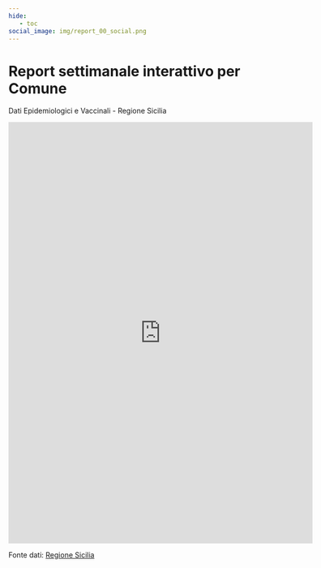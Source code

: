 ```yaml
---
hide:
   - toc
social_image: img/report_00_social.png   
---
```


# Report settimanale interattivo per Comune
Dati Epidemiologici e Vaccinali - Regione Sicilia

<body> 
<iframe width="600" height="831" src="https://datastudio.google.com/embed/reporting/7f0563bf-c15d-4070-b37e-e986ec0edd09/page/zFUeC" frameborder="0" style="border:0" allowfullscreen></iframe>
</body>

Fonte dati: <a href="https://www.regione.sicilia.it/la-regione-informa/covid-bollettino-settimanale-incidenza-stabile-picco-terze-dosi" target="_blank"> Regione Sicilia</a>

 

